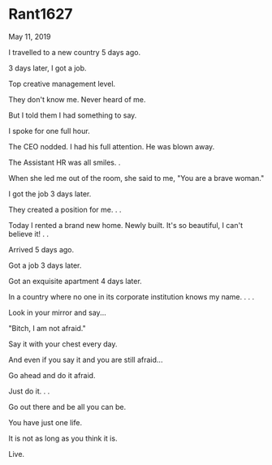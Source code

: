 # Rant1627



May 11, 2019

I travelled to a new country 5 days ago.

3 days later, I got a job.

Top creative management level.

They don't know me. Never heard of me.

But I told them I had something to say.

I spoke for one full hour. 

The CEO nodded. I had his full attention. He was blown away.

The Assistant HR was all smiles. 
.

When she led me out of the room, she said to me, "You are a brave woman."

I got the job 3 days later.

They created a position for me.
.
.

Today I rented a brand new home. Newly built. It's so beautiful, I can't believe it!
.
.

Arrived 5 days ago. 

Got a job 3 days later. 

Got an exquisite apartment 4 days later.

In a country where no one in its corporate institution knows my name.
.
.
.

Look in your mirror and say...

"Bitch, I am not afraid."

Say it with your chest every day.

And even if you say it and you are still afraid...

Go ahead and do it afraid.

Just do it.
.
.

Go out there and be all you can be.

You have just one life.

It is not as long as you think it is.

Live.